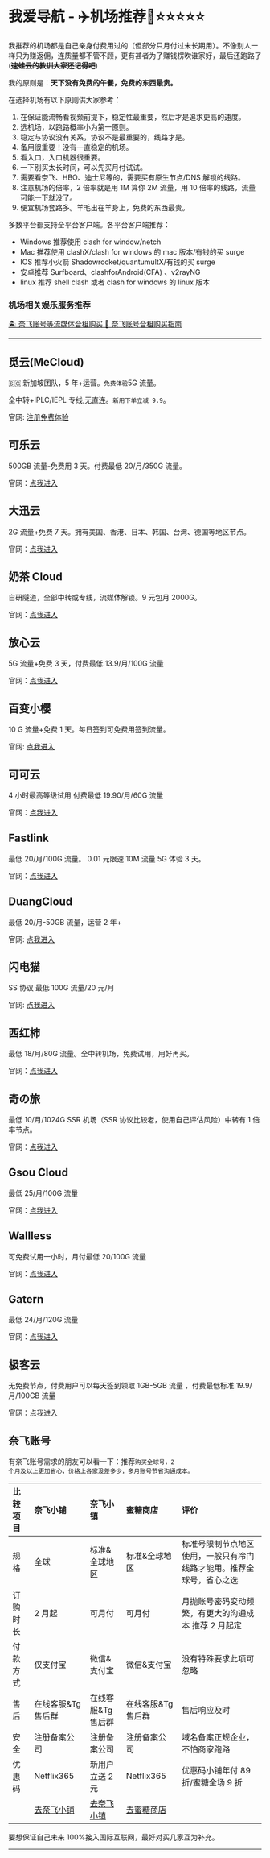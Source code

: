 # 我爱导航 - ✈️机场推荐🍒⭐⭐⭐⭐⭐


我推荐的机场都是自己亲身付费用过的（但部分只月付过未长期用）。不像别人一样只为赚返佣，连质量都不管不顾，更有甚者为了赚钱楞吹谁家好，最后还跑路了(**~~速蛙云的教训大家还记得吧~~**)

我的原则是：**天下没有免费的午餐，免费的东西最贵。**

在选择机场有以下原则供大家参考：

1. 在保证能流畅看视频前提下，稳定性最重要，然后才是追求更高的速度。
2. 选机场，以跑路概率小为第一原则。
3. 稳定与协议没有关系，协议不是最重要的，线路才是。
4. 备用很重要！没有一直稳定的机场。
5. 看入口，入口机器很重要。
6. 一下别买太长时间，可以先买月付试试。
7. 需要看奈飞、HBO、迪士尼等的，需要买有原生节点/DNS 解锁的线路。
8. 注意机场的倍率，2 倍率就是用 1M 算你 2M 流量，用 10 倍率的线路，流量可能一下就没了。
9. 便宜机场套路多。羊毛出在羊身上，免费的东西最贵。

多数平台都支持全平台客户端。各平台客户端推荐：

- Windows 推荐使用 clash for window/netch
- Mac 推荐使用 clashX/clash for windows 的 mac 版本/有钱的买 surge
- IOS 推荐小火箭 Shadowrocket/quantumultX/有钱的买 surge
- 安卓推荐 Surfboard、clashforAndroid(CFA) 、v2rayNG
- linux 推荐 shell clash 或者 clash for windows 的 linux 版本

### 机场相关娱乐服务推荐


[🏝️ 奈飞账号等流媒体合租购买 🎥 奈飞账号合租购买指南](https://www.2chuhai.com/recommend/netflix-account/)

---

## 觅云(MeCloud)

🇸🇬 新加坡团队，5 年+运营。<code>免费体验</code>5G 流量。

全中转+IPLC/IEPL 专线,无直连。<code>新用下单立减 9.9</code>。

官网: [注册免费体验](https://www.miyun.la/?code=s95atg&lang=zh)

## 可乐云

500GB 流量-免费用 3 天。付费最低 20/月/350G 流量。

官网：[点我进入](https://colacloud.net/index.php#/register?code=StdFoxdl)


## 大迅云

2G 流量+免费 7 天。拥有美国、香港、日本、韩国、台湾、德国等地区节点。

官网：[点我进入](https://daxun.club/#/register?code=wERl5qKd)

## 奶茶 Cloud

自研隧道，全部中转或专线，流媒体解锁。9 元包月 2000G。

官网：[点我进入](https://naichayun.net/#/register?code=gm1kORHc)

## 放心云

5G 流量+免费 3 天，付费最低 13.9/月/100G 流量

官网：[点我进入](https://fxyjs.fun/#/register?code=19l6Lltq)

## 百变小樱

10 G 流量+免费 1 天。每日签到可免费用签到流量。

官网: [点我进入](https://bbxy.shop/auth/register?code=28Vj)

## 可可云

4 小时最高等级试用 付费最低 19.90/月/60G 流量

官网：[点我进入](https://vip.cocloud.cc/auth/register?code=Jf6f)

## Fastlink

最低 20/月/100G 流量。 0.01 元限速 10M 流量 5G 体验 3 天。

官网：[点我进入](https://v02.fl-aff.com/auth/register?code=ZJXa)

## DuangCloud

最低 20/月-50GB 流量，运营 2 年+

官网: [点我进入](https://portal.duangcloud.xyz/#/register?code=okwCEYpw)

## 闪电猫

SS 协议 最低 100G 流量/20 元/月

官网: [点我进入](https://speedcat-aff.com/auth/register?code=u0HG)



## 西红柿

最低 18/月/80G 流量。全中转机场，免费试用，用好再买。

官网：[点我进入](https://www.xihoogsi.com/#/register?code=0s886cnb)

## 奇の旅

最低 10/月/1024G SSR 机场（SSR 协议比较老，使用自己评估风险）中转有 1 倍率节点。

官网：[点我进入](https://www.q1travel.cloud/aff.php?aff=5971)

## Gsou Cloud

最低 25/月/100G 流量

官网：[点我进入](https://gsoust.xyz/auth/register?code=PPTx)

## Wallless

可免费试用一小时，月付最低 20/100G 流量

官网：[点我进入](https://portal.wl-site4.com/#/register?code=9BiTGpfA)

## Gatern

最低 24/月/120G 流量

官网：[点我进入](https://shuttle.gt-in.com/aff.php?aff=3273)

## 极客云

无免费节点，付费用户可以每天签到领取 1GB-5GB 流量 ，付费最低标准 19.9/月/100GB 流量

官网：[点我进入](https://jike251.xyz/auth/register?code=y305)


## 奈飞账号

有奈飞账号需求的朋友可以看一下：推荐<code>购买全球号，2 个月及以上更加省心，价格上各家没差多少，多月账号节省沟通成本。</code>


| 比较项目 | 奈飞小铺 | 奈飞小镇 | 蜜糖商店 | 评价 |
|:----------|:-----------|:---------|:---------|:--------------|
|规格| 全球 | 标准&全球地区 | 标准&全球地区 | 标准号限制节点地区使用，一般只有冷门线路才能用。推荐全球号，省心之选|
|订购时长| 2 月起 | 可月付 | 可月付 | 月抛账号密码变动频繁，有更大的沟通成本 推荐 2 月起定 |
|付款方式| 仅支付宝| 微信&支付宝 | 微信&支付宝 | 没有特殊要求此项可忽略 |
|售后| 在线客服&Tg 售后群 | 在线客服&Tg 售后群| 在线客服&Tg 售后群 | 售后响应及时 |
|安全| 注册备案公司 | 注册备案公司 | 注册备案公司 | 域名备案正规企业，不怕商家跑路 |
|优惠码| Netflix365 | 新用户立送 2 元 | Netflix365 | 优惠码小铺年付 89 折/蜜糖全场 9 折 |
| | [去奈飞小铺](https://52nav.github.io/go/xiao-pu-buy/)| [去奈飞小镇](https://52nav.github.io/go/netflix-town/) | [去蜜糖商店](https://52nav.github.io/go/netflix-metshop/)| |


要想保证自己未来 100%接入国际互联网，最好对买几家互为补充。

---
